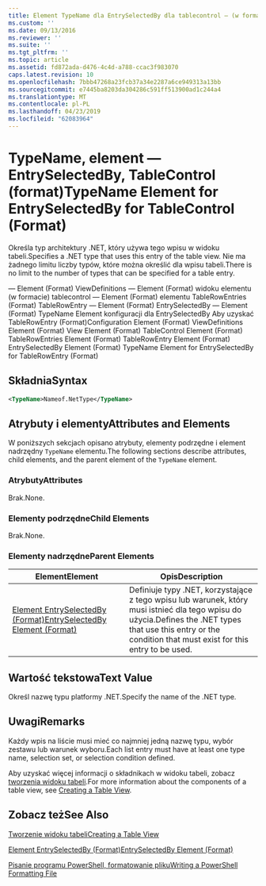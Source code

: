 ```yaml
---
title: Element TypeName dla EntrySelectedBy dla tablecontrol — (w formacie) | Dokumentacja firmy Microsoft
ms.custom: ''
ms.date: 09/13/2016
ms.reviewer: ''
ms.suite: ''
ms.tgt_pltfrm: ''
ms.topic: article
ms.assetid: fd872ada-d476-4c4d-a788-ccac3f983070
caps.latest.revision: 10
ms.openlocfilehash: 7bbb47268a23fcb37a34e2287a6ce949313a13bb
ms.sourcegitcommit: e7445ba8203da304286c591ff513900ad1c244a4
ms.translationtype: MT
ms.contentlocale: pl-PL
ms.lasthandoff: 04/23/2019
ms.locfileid: "62083964"
---
```

# <a name="typename-element-for-entryselectedby-for-tablecontrol-format"></a><span data-ttu-id="1d5f7-102">TypeName, element — EntrySelectedBy, TableControl (format)</span><span class="sxs-lookup"><span data-stu-id="1d5f7-102">TypeName Element for EntrySelectedBy for TableControl (Format)</span></span>

<span data-ttu-id="1d5f7-103">Określa typ architektury .NET, który używa tego wpisu w widoku tabeli.</span><span class="sxs-lookup"><span data-stu-id="1d5f7-103">Specifies a .NET type that uses this entry of the table view.</span></span> <span data-ttu-id="1d5f7-104">Nie ma żadnego limitu liczby typów, które można określić dla wpisu tabeli.</span><span class="sxs-lookup"><span data-stu-id="1d5f7-104">There is no limit to the number of types that can be specified for a table entry.</span></span>

<span data-ttu-id="1d5f7-105">— Element (Format) ViewDefinitions — Element (Format) widoku elementu (w formacie) tablecontrol — Element (Format) elementu TableRowEntries (Format) TableRowEntry — Element (Format) EntrySelectedBy — Element (Format) TypeName Element konfiguracji dla EntrySelectedBy Aby uzyskać TableRowEntry (Format)</span><span class="sxs-lookup"><span data-stu-id="1d5f7-105">Configuration Element (Format) ViewDefinitions Element (Format) View Element (Format) TableControl Element (Format) TableRowEntries Element (Format) TableRowEntry Element (Format) EntrySelectedBy Element (Format) TypeName Element for EntrySelectedBy for TableRowEntry (Format)</span></span>

## <a name="syntax"></a><span data-ttu-id="1d5f7-106">Składnia</span><span class="sxs-lookup"><span data-stu-id="1d5f7-106">Syntax</span></span>

```xml
<TypeName>Nameof.NetType</TypeName>
```

## <a name="attributes-and-elements"></a><span data-ttu-id="1d5f7-107">Atrybuty i elementy</span><span class="sxs-lookup"><span data-stu-id="1d5f7-107">Attributes and Elements</span></span>

<span data-ttu-id="1d5f7-108">W poniższych sekcjach opisano atrybuty, elementy podrzędne i element nadrzędny `TypeName` elementu.</span><span class="sxs-lookup"><span data-stu-id="1d5f7-108">The following sections describe attributes, child elements, and the parent element of the `TypeName` element.</span></span>

### <a name="attributes"></a><span data-ttu-id="1d5f7-109">Atrybuty</span><span class="sxs-lookup"><span data-stu-id="1d5f7-109">Attributes</span></span>

<span data-ttu-id="1d5f7-110">Brak.</span><span class="sxs-lookup"><span data-stu-id="1d5f7-110">None.</span></span>

### <a name="child-elements"></a><span data-ttu-id="1d5f7-111">Elementy podrzędne</span><span class="sxs-lookup"><span data-stu-id="1d5f7-111">Child Elements</span></span>

<span data-ttu-id="1d5f7-112">Brak.</span><span class="sxs-lookup"><span data-stu-id="1d5f7-112">None.</span></span>

### <a name="parent-elements"></a><span data-ttu-id="1d5f7-113">Elementy nadrzędne</span><span class="sxs-lookup"><span data-stu-id="1d5f7-113">Parent Elements</span></span>

|<span data-ttu-id="1d5f7-114">Element</span><span class="sxs-lookup"><span data-stu-id="1d5f7-114">Element</span></span>|<span data-ttu-id="1d5f7-115">Opis</span><span class="sxs-lookup"><span data-stu-id="1d5f7-115">Description</span></span>|
|-------------|-----------------|
|[<span data-ttu-id="1d5f7-116">Element EntrySelectedBy (Format)</span><span class="sxs-lookup"><span data-stu-id="1d5f7-116">EntrySelectedBy Element (Format)</span></span>](./entryselectedby-element-for-tablerowentry-for-tablecontrol-format.md)|<span data-ttu-id="1d5f7-117">Definiuje typy .NET, korzystające z tego wpisu lub warunek, który musi istnieć dla tego wpisu do użycia.</span><span class="sxs-lookup"><span data-stu-id="1d5f7-117">Defines the .NET types that use this entry or the condition that must exist for this entry to be used.</span></span>|

## <a name="text-value"></a><span data-ttu-id="1d5f7-118">Wartość tekstowa</span><span class="sxs-lookup"><span data-stu-id="1d5f7-118">Text Value</span></span>

<span data-ttu-id="1d5f7-119">Określ nazwę typu platformy .NET.</span><span class="sxs-lookup"><span data-stu-id="1d5f7-119">Specify the name of the .NET type.</span></span>

## <a name="remarks"></a><span data-ttu-id="1d5f7-120">Uwagi</span><span class="sxs-lookup"><span data-stu-id="1d5f7-120">Remarks</span></span>

<span data-ttu-id="1d5f7-121">Każdy wpis na liście musi mieć co najmniej jedną nazwę typu, wybór zestawu lub warunek wyboru.</span><span class="sxs-lookup"><span data-stu-id="1d5f7-121">Each list entry must have at least one type name, selection set, or selection condition defined.</span></span>

<span data-ttu-id="1d5f7-122">Aby uzyskać więcej informacji o składnikach w widoku tabeli, zobacz [tworzenia widoku tabeli](./creating-a-table-view.md).</span><span class="sxs-lookup"><span data-stu-id="1d5f7-122">For more information about the components of a table view, see [Creating a Table View](./creating-a-table-view.md).</span></span>

## <a name="see-also"></a><span data-ttu-id="1d5f7-123">Zobacz też</span><span class="sxs-lookup"><span data-stu-id="1d5f7-123">See Also</span></span>

[<span data-ttu-id="1d5f7-124">Tworzenie widoku tabeli</span><span class="sxs-lookup"><span data-stu-id="1d5f7-124">Creating a Table View</span></span>](./creating-a-table-view.md)

[<span data-ttu-id="1d5f7-125">Element EntrySelectedBy (Format)</span><span class="sxs-lookup"><span data-stu-id="1d5f7-125">EntrySelectedBy Element (Format)</span></span>](./entryselectedby-element-for-tablerowentry-for-tablecontrol-format.md)

[<span data-ttu-id="1d5f7-126">Pisanie programu PowerShell, formatowanie pliku</span><span class="sxs-lookup"><span data-stu-id="1d5f7-126">Writing a PowerShell Formatting File</span></span>](./writing-a-powershell-formatting-file.md)
